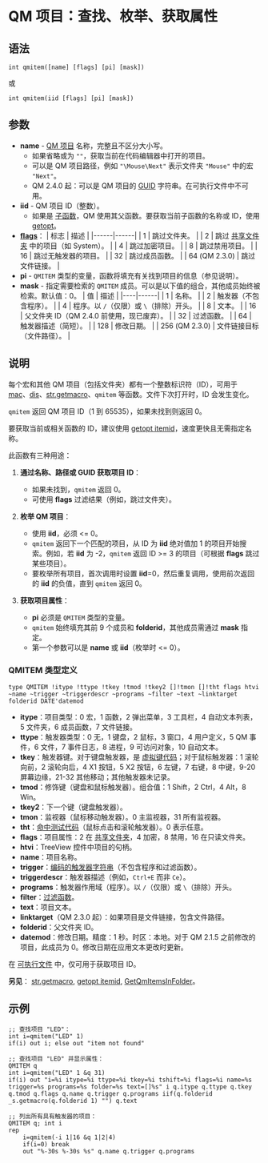# QM 项目：查找、枚举、获取属性

## 语法

```qm
int qmitem([name] [flags] [pi] [mask])
```
或
```qm
int qmitem(iid [flags] [pi] [mask])
```

## 参数

- **name** - [QM 项目](IDH_ITEMS.md) 名称，完整且不区分大小写。
  - 如果省略或为 `""`，获取当前在代码编辑器中打开的项目。
  - 可以是 QM 项目路径，例如 `"\Mouse\Next"` 表示文件夹 `"Mouse"` 中的宏 `"Next"`。
  - QM 2.4.0 起：可以是 QM 项目的 [GUID](IDP_GUID.md) 字符串。在可执行文件中不可用。
- **iid** - QM 项目 ID（整数）。
  - 如果是 [子函数](IDP_DIR_SUB.md)，QM 使用其父函数。要获取当前子函数的名称或 ID，使用 [getopt](IDP_GETOPT.md)。
- **[flags](IDP_FLAGS.md)**：
  | 标志 | 描述 |
  |------|------|
  | 1 | 跳过文件夹。 |
  | 2 | 跳过 [共享文件夹](IDH_QML.md) 中的项目（如 System）。 |
  | 4 | 跳过加密项目。 |
  | 8 | 跳过禁用项目。 |
  | 16 | 跳过无触发器的项目。 |
  | 32 | 跳过成员函数。 |
  | 64 (QM 2.3.0) | 跳过文件链接。 |
- **pi** - `QMITEM` 类型的变量，函数将填充有关找到项目的信息（参见说明）。
- **mask** - 指定需要检索的 `QMITEM` 成员。可以是以下值的组合，其他成员始终被检索。默认值：0。
  | 值 | 描述 |
  |----|------|
  | 1 | 名称。 |
  | 2 | 触发器（不包含程序）。 |
  | 4 | 程序。以 `/`（仅限）或 `\`（排除）开头。 |
  | 8 | 文本。 |
  | 16 | 父文件夹 ID（QM 2.4.0 前使用，现已废弃）。 |
  | 32 | 过滤函数。 |
  | 64 | 触发器描述（简短）。 |
  | 128 | 修改日期。 |
  | 256 (QM 2.3.0) | 文件链接目标（文件路径）。 |

## 说明

每个宏和其他 QM 项目（包括文件夹）都有一个整数标识符（ID），可用于 [mac](IDP_MAC.md)、[dis](IDP_DIS.md)、[str.getmacro](IDP_S_MACRO.md)、`qmitem` 等函数。文件下次打开时，ID 会发生变化。

`qmitem` 返回 QM 项目 ID（1 到 65535），如果未找到则返回 0。

要获取当前或相关函数的 ID，建议使用 [getopt itemid](IDP_GETOPT.md)，速度更快且无需指定名称。

此函数有三种用途：

1. **通过名称、路径或 GUID 获取项目 ID**：
   - 如果未找到，`qmitem` 返回 0。
   - 可使用 **flags** 过滤结果（例如，跳过文件夹）。

2. **枚举 QM 项目**：
   - 使用 **iid**，必须 <= 0。
   - `qmitem` 返回下一个匹配的项目，从 ID 为 **iid** 绝对值加 1 的项目开始搜索。例如，若 **iid** 为 -2，`qmitem` 返回 ID >= 3 的项目（可根据 **flags** 跳过某些项目）。
   - 要枚举所有项目，首次调用时设置 **iid**=0，然后重复调用，使用前次返回的 **iid** 的负值，直到 `qmitem` 返回 0。

3. **获取项目属性**：
   - **pi** 必须是 `QMITEM` 类型的变量。
   - `qmitem` 始终填充其前 9 个成员和 **folderid**，其他成员需通过 **mask** 指定。
   - 第一个参数可以是 **name** 或 **iid**（枚举时 <= 0）。

### QMITEM 类型定义

```qm
type QMITEM !itype !ttype !tkey !tmod !tkey2 []!tmon []!tht flags htvi ~name ~trigger ~triggerdescr ~programs ~filter ~text ~linktarget folderid DATE'datemod
```

- **itype**：项目类型：0 宏，1 函数，2 弹出菜单，3 工具栏，4 自动文本列表，5 文件夹，6 成员函数，7 文件链接。
- **ttype**：触发器类型：0 无，1 键盘，2 鼠标，3 窗口，4 用户定义，5 QM 事件，6 文件，7 事件日志，8 进程，9 可访问对象，10 自动文本。
- **tkey**：触发器键。对于键盘触发器，是 [虚拟键代码](IDP_VIRTUALKEYS.md)；对于鼠标触发器：1 滚轮向前，2 滚轮向后，4 X1 按钮，5 X2 按钮，6 左键，7 右键，8 中键，9-20 屏幕边缘，21-32 其他移动；其他触发器未记录。
- **tmod**：修饰键（键盘和鼠标触发器）。组合值：1 Shift，2 Ctrl，4 Alt，8 Win。
- **tkey2**：下一个键（键盘触发器）。
- **tmon**：监视器（鼠标移动触发器）。0 主监视器，31 所有监视器。
- **tht**：[命中测试代码](IDH_TFF.md)（鼠标点击和滚轮触发器）。0 表示任意。
- **flags**：项目属性：2 在 [共享文件夹](IDH_QML.md)，4 加密，8 禁用，16 在只读文件夹。
- **htvi**：TreeView 控件中项目的句柄。
- **name**：项目名称。
- **trigger**：[编码的触发器字符串](IDP_TRIGGER_CODING.md)（不包含程序和过滤函数）。
- **triggerdescr**：触发器描述（例如，`Ctrl+E` 而非 `Ce`）。
- **programs**：触发器作用域（程序）。以 `/`（仅限）或 `\`（排除）开头。
- **filter**：[过滤函数](IDH_TFF.md)。
- **text**：项目文本。
- **linktarget**（QM 2.3.0 起）：如果项目是文件链接，包含文件路径。
- **folderid**：父文件夹 ID。
- **datemod**：修改日期。精度：1 秒。时区：本地。对于 QM 2.1.5 之前修改的项目，此成员为 0。修改日期在应用文本更改时更新。

在 [可执行文件](IDH_MAKEEXE.md#a4) 中，仅可用于获取项目 ID。

**另见**： [str.getmacro](IDP_S_MACRO.md), [getopt itemid](IDP_GETOPT.md), [GetQmItemsInFolder](IDP_QMDLL.md#GetQmItemsInFolder)。

## 示例

```qm
;; 查找项目 "LED"：
int i=qmitem("LED" 1)
if(i) out i; else out "item not found"

;; 查找项目 "LED" 并显示属性：
QMITEM q
int i=qmitem("LED" 1 &q 31)
if(i) out "i=%i itype=%i ttype=%i tkey=%i tshift=%i flags=%i name=%s trigger=%s programs=%s folder=%s text=[]%s" i q.itype q.ttype q.tkey q.tmod q.flags q.name q.trigger q.programs iif(q.folderid _s.getmacro(q.folderid 1) "") q.text

;; 列出所有具有触发器的项目：
QMITEM q; int i
rep
    i=qmitem(-i 1|16 &q 1|2|4)
    if(i=0) break
    out "%-30s %-30s %s" q.name q.trigger q.programs
```